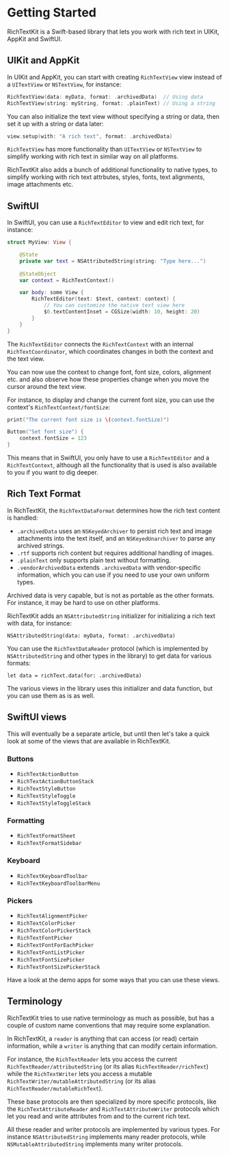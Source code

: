# Getting Started

RichTextKit is a Swift-based library that lets you work with rich text in UIKit, AppKit and SwiftUI.



## UIKit and AppKit

In UIKit and AppKit, you can start with creating ``RichTextView`` view instead of a `UITextView` or `NSTextView`, for instance:

```swift
RichTextView(data: myData, format: .archivedData)  // Using data
RichTextView(string: myString, format: .plainText) // Using a string
```

You can also initialize the text view without specifying a string or data, then set it up with a string or data later:

```swift
view.setup(with: "A rich text", format: .archivedData)
```

`RichTextView` has more functionality than `UITextView` or `NSTextView` to simplify working with rich text in similar way on all platforms. 

RichTextKit also adds a bunch of additional functionality to native types, to simplify working with rich text attrbutes, styles, fonts, text alignments, image attachments etc.  



## SwiftUI

In SwiftUI, you can use a ``RichTextEditor`` to view and edit rich text, for instance:

```swift
struct MyView: View {

    @State
    private var text = NSAttributedString(string: "Type here...")
    
    @StateObject
    var context = RichTextContext()

    var body: some View {
        RichTextEditor(text: $text, context: context) {
            // You can customize the native text view here
            $0.textContentInset = CGSize(width: 10, height: 20)
        }
    }
}
```

The ``RichTextEditor`` connects the ``RichTextContext`` with an internal ``RichTextCoordinator``, which coordinates changes in both the context and the text view. 

You can now use the context to change font, font size, colors, alignment etc. and also observe how these properties change when you move the cursor around the text view.

For instance, to display and change the current font size, you can use the context's ``RichTextContext/fontSize``:

```swift
print("The current font size is \(context.fontSize)")
```

```swift
Button("Set font size") {
    context.fontSize = 123
}
```

This means that in SwiftUI, you only have to use a ``RichTextEditor`` and a ``RichTextContext``, although all the functionality that is used is also available to you if you want to dig deeper.



## Rich Text Format

In RichTextKit, the ``RichTextDataFormat`` determines how the rich text content is handled:

* `.archivedData` uses an `NSKeyedArchiver` to persist rich text and image attachments into the text itself, and an `NSKeyedUnarchiver` to parse any archived strings.
* `.rtf` supports rich content but requires additional handling of images.
* `.plainText` only supports plain text without formatting.
* `.vendorArchivedData` extends `.archivedData` with vendor-specific information, which you can use if you need to use your own uniform types.

Archived data is very capable, but is not as portable as the other formats. For instance, it may be hard to use on other platforms.

RichTextKit adds an `NSAttributedString` initializer for initializing a rich text with data, for instance:

```
NSAttributedString(data: myData, format: .archivedData)
```

You can use the ``RichTextDataReader`` protocol (which is implemented by `NSAttributedString` and other types in the library) to get data for various formats:

```
let data = richText.data(for: .archivedData)
```

The various views in the library uses this initializer and data function, but you can use them as is as well.





## SwiftUI views

This will eventually be a separate article, but until then let's take a quick look at some of the views that are available in RichTextKit.

### Buttons

* ``RichTextActionButton``
* ``RichTextActionButtonStack``
* ``RichTextStyleButton``
* ``RichTextStyleToggle``
* ``RichTextStyleToggleStack``

### Formatting

* ``RichTextFormatSheet``
* ``RichTextFormatSidebar``

### Keyboard

* ``RichTextKeyboardToolbar``
* ``RichTextKeyboardToolbarMenu``

### Pickers

* ``RichTextAlignmentPicker``
* ``RichTextColorPicker`` 
* ``RichTextColorPickerStack``
* ``RichTextFontPicker``
* ``RichTextFontForEachPicker``
* ``RichTextFontListPicker``
* ``RichTextFontSizePicker``
* ``RichTextFontSizePickerStack``

Have a look at the demo apps for some ways that you can use these views.  



## Terminology

RichTextKit tries to use native terminology as much as possible, but has a couple of custom name conventions that may require some explanation.

In RichTextKit, a `reader` is anything that can access (or read) certain information, while a `writer` is anything that can modify certain information.

For instance, the ``RichTextReader`` lets you access the current ``RichTextReader/attributedString`` (or its alias ``RichTextReader/richText``) while the ``RichTextWriter`` lets you access a mutable ``RichTextWriter/mutableAttributedString`` (or its alias ``RichTextReader/mutableRichText``).

These base protocols are then specialized by more specific protocols, like the ``RichTextAttributeReader`` and ``RichTextAttributeWriter`` protocols which let you read and write attributes from and to the current rich text.

All these reader and writer protocols are implemented by various types. For instance `NSAttributedString` implements many reader protocols, while `NSMutableAttributedString` implements many writer protocols.
